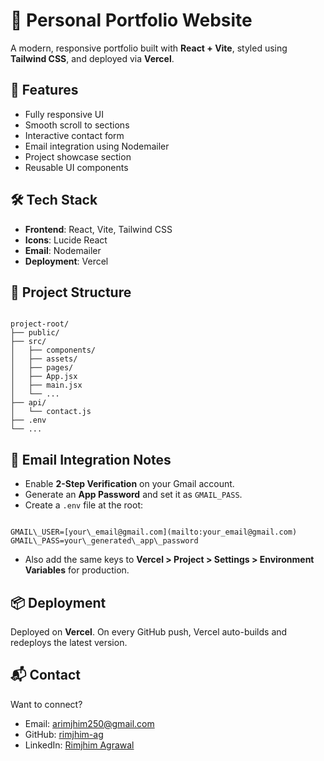 
# 💼 Personal Portfolio Website

A modern, responsive portfolio built with **React + Vite**, styled using **Tailwind CSS**, and deployed via **Vercel**.

## 🚀 Features

- Fully responsive UI
- Smooth scroll to sections
- Interactive contact form
- Email integration using Nodemailer
- Project showcase section
- Reusable UI components

## 🛠 Tech Stack

- **Frontend**: React, Vite, Tailwind CSS
- **Icons**: Lucide React
- **Email**: Nodemailer
- **Deployment**: Vercel

## 📁 Project Structure

```

project-root/
├── public/
├── src/
│   ├── components/
│   ├── assets/
│   ├── pages/
│   ├── App.jsx
│   ├── main.jsx
│   └── ...
├── api/
│   └── contact.js
├── .env
└── ...

```

## 📧 Email Integration Notes

- Enable **2-Step Verification** on your Gmail account.
- Generate an **App Password** and set it as `GMAIL_PASS`.
- Create a `.env` file at the root:

```

GMAIL\_USER=[your\_email@gmail.com](mailto:your_email@gmail.com)
GMAIL\_PASS=your\_generated\_app\_password

```

- Also add the same keys to **Vercel > Project > Settings > Environment Variables** for production.

## 📦 Deployment

Deployed on **Vercel**. On every GitHub push, Vercel auto-builds and redeploys the latest version.

## 📬 Contact

Want to connect?

- Email: [arimjhim250@gmail.com](mailto:arimjhim250@gmail.com)
- GitHub: [rimjhim-ag](https://github.com/rimjhim-ag)
- LinkedIn: [Rimjhim Agrawal](https://www.linkedin.com/in/rimjhim-agrawal23000/)




